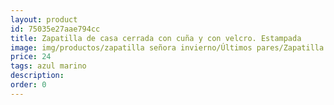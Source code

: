 ```yaml
---
layout: product
id: 75035e27aae794cc
title: Zapatilla de casa cerrada con cuña y con velcro. Estampada
image: img/productos/zapatilla señora invierno/Últimos pares/Zapatilla de casa cerrada con cuña y con velcro. Estampada=24=azul marino.webp
price: 24
tags: azul marino
description: 
order: 0
---
```

